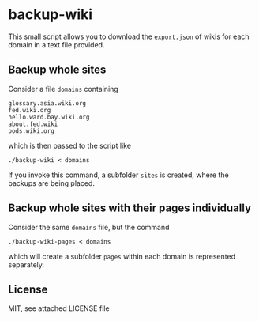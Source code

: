 # backup-wiki

This small script allows you to download the [`export.json`](http://about.fed.wiki/view/curl-this-site/view/curl-a-page) of wikis for each domain in a text file provided.

## Backup whole sites

Consider a file `domains` containing

    glossary.asia.wiki.org
    fed.wiki.org
    hello.ward.bay.wiki.org
    about.fed.wiki
    pods.wiki.org

which is then passed to the script like

    ./backup-wiki < domains

If you invoke this command, a subfolder `sites` is created, where the backups are being placed.

## Backup whole sites with their pages individually

Consider the same `domains` file, but the command

    ./backup-wiki-pages < domains

which will create a subfolder `pages` within each domain is represented separately.

## License

MIT, see attached LICENSE file
